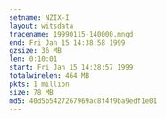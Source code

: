 ```yaml
---
setname: NZIX-I
layout: witsdata
tracename: 19990115-140000.mngd
end: Fri Jan 15 14:38:58 1999
gzsize: 36 MB
len: 0:10:01
start: Fri Jan 15 14:28:57 1999
totalwirelen: 464 MB
pkts: 1 million
size: 78 MB
md5: 40d5b5427267969ac8f4f9ba9edf1e01
---
```

